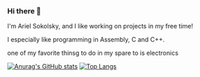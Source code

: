 ### Hi there 👋
I'm Ariel Sokolsky, and I like working on projects in my free time!

I especially like programming in Assembly, C and C++.

one of my favorite thinsg to do in my spare to is electronics

[![Anurag's GitHub stats](https://github-readme-stats.vercel.app/api?username=arielsokolsky&count_private=true&show_icons=true&theme=dark)](https://github.com/anuraghazra/github-readme-stats)
[![Top Langs](https://github-readme-stats.vercel.app/api/top-langs/?username=arielsokolsky&layout=compact)](https://github.com/anuraghazra/github-readme-stats)

<!--
**arielsokolsky/arielsokolsky** is a ✨ _special_ ✨ repository because its `README.md` (this file) appears on your GitHub profile.
Here are some ideas to get you started:
- 🔭 I’m currently working on ...
- 🌱 I’m currently learning ...
- 👯 I’m looking to collaborate on ...
- 🤔 I’m looking for help with ...
- 💬 Ask me about ...
- 📫 How to reach me: ...
- 😄 Pronouns: ...
- ⚡ Fun fact: ...
-->
